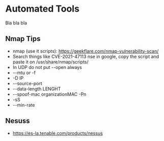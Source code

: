 # Automated Tools
Bla bla bla 

## Nmap Tips
* nmap (use it scripts): https://geekflare.com/nmap-vulnerability-scan/
* Search things like CVE-2021-47113 nse in google, copy the script and paste it on /usr/share/nmap/scripts/ 
* In UDP do not put --open always
* --mtu or -f
* -D IP
* --source-port
* --data-length LENGHT
* --spoof-mac organizationMAC -Pn
* -sS
* --min-rate

## Nesuss
* https://es-la.tenable.com/products/nessus

